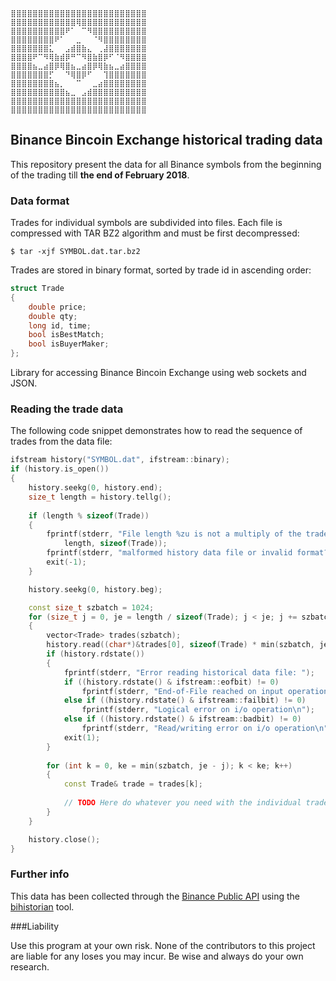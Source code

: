 ```
⣿⣿⣿⣿⣿⣿⣿⣿⣿⣿⣿⣿⣿⣿⣿⣿⣿⣿⣿⣿⣿⣿⣿⣿⣿
⣿⣿⣿⣿⣿⣿⣿⣿⣿⣿⣿⣿⢿⣿⣿⣿⣿⣿⣿⣿⣿⣿⣿⣿⣿
⣿⣿⣿⣿⣿⣿⣿⣿⣿⣿⠟⠁⠀⠉⠻⣿⣿⣿⣿⣿⣿⣿⣿⣿⣿
⣿⣿⣿⣿⣿⣿⣿⣿⠟⠁⠀⠀⣀⠀⠀⠈⠻⣿⣿⣿⣿⣿⣿⣿⣿
⣿⣿⣿⣿⣿⣿⣿⣅⠀⠀⣠⣾⣿⣷⣄⠀⢀⣼⣿⣿⣿⣿⣿⣿⣿
⣿⣿⣿⣿⠟⠉⠻⢿⣷⣾⡿⠛⠉⠻⣿⣷⣿⡿⠋⠈⠻⣿⣿⣿⣿
⣿⣿⣿⣿⣦⣀⣴⣿⡿⢿⣿⣦⣀⣴⣿⡿⢿⣷⣦⣀⣴⣿⣿⣿⣿
⣿⣿⣿⣿⣿⣿⣿⡋⠀⠀⠙⢿⣿⡿⠋⠀⠀⢹⣿⣿⣿⣿⣿⣿⣿
⣿⣿⣿⣿⣿⣿⣿⣿⣦⡀⠀⠀⠉⠀⠀⣀⣴⣿⣿⣿⣿⣿⣿⣿⣿
⣿⣿⣿⣿⣿⣿⣿⣿⣿⣿⣦⣀⠀⣠⣾⣿⣿⣿⣿⣿⣿⣿⣿⣿⣿
⣿⣿⣿⣿⣿⣿⣿⣿⣿⣿⣿⣿⣿⣿⣿⣿⣿⣿⣿⣿⣿⣿⣿⣿⣿
⣿⣿⣿⣿⣿⣿⣿⣿⣿⣿⣿⣿⣿⣿⣿⣿⣿⣿⣿⣿⣿⣿⣿⣿⣿
```

## Binance Bincoin Exchange historical trading data

This repository present the data for all Binance symbols from the beginning of the trading till **the end of February 2018**. 

### Data format

Trades for individual symbols are subdivided into files. Each file is compressed with TAR BZ2 algorithm and must be first decompressed:

```
$ tar -xjf SYMBOL.dat.tar.bz2
```

Trades are stored in binary format, sorted by trade id in ascending order:

```cpp
struct Trade
{
	double price;
	double qty;
	long id, time;
	bool isBestMatch;
	bool isBuyerMaker;
};
```
Library for accessing Binance Bincoin Exchange using web sockets and JSON.

### Reading the trade data

The following code snippet demonstrates how to read the sequence of trades from the data file:

```cpp
ifstream history("SYMBOL.dat", ifstream::binary);
if (history.is_open())
{
	history.seekg(0, history.end);
	size_t length = history.tellg();
	
	if (length % sizeof(Trade))
	{
		fprintf(stderr, "File length %zu is not a multiply of the trade record size %zu\n",
			length, sizeof(Trade));
		fprintf(stderr, "malformed history data file or invalid format?\n");
		exit(-1);
	}

	history.seekg(0, history.beg);

	const size_t szbatch = 1024;
	for (size_t j = 0, je = length / sizeof(Trade); j < je; j += szbatch)
	{
		vector<Trade> trades(szbatch);
		history.read((char*)&trades[0], sizeof(Trade) * min(szbatch, je - j));
		if (history.rdstate())
		{
			fprintf(stderr, "Error reading historical data file: ");
			if ((history.rdstate() & ifstream::eofbit) != 0)
				fprintf(stderr, "End-of-File reached on input operation\n");
			else if ((history.rdstate() & ifstream::failbit) != 0)
				fprintf(stderr, "Logical error on i/o operation\n");
			else if ((history.rdstate() & ifstream::badbit) != 0)
				fprintf(stderr, "Read/writing error on i/o operation\n");
			exit(1);
		}
	
		for (int k = 0, ke = min(szbatch, je - j); k < ke; k++)
		{
			const Trade& trade = trades[k];
		
			// TODO Here do whatever you need with the individual trade
		}
	}

	history.close();
}
```

### Further info

This data has been collected through the [Binance Public API](https://github.com/binance-exchange/binance-official-api-docs/blob/master/rest-api.md) using the [bihistorian](https://github.com/dmikushin/bitrader) tool.

###Liability

Use this program at your own risk. None of the contributors to this project are liable for any loses you may incur. Be wise and always do your own research.
